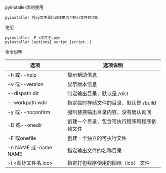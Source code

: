 pyinstaller库的使用

```shell
pyinstaller 将py文件源代码转换为可执行文件的功能
```

使用

```shell
pyinstaller -F <文件名.py>
pyinstaller [options] script [script..]
```

命令说明

| 选项                 | 选项说明                                   |
| -------------------- | ------------------------------------------ |
| -h 或--help          | 显示帮助信息                               |
| -v 或--version       | 显示版本信息                               |
| --dispath dir        | 制定输出目录，默认是./dist                 |
| --workpath wdir      | 指定临时存储文件的目录，默认是./build      |
| -y 或--noconfirm     | 强制替换输出目录内容，没有确认询问         |
| -D 或--onedir        | 创建一个目录，包含可执行程序和程序依赖文件 |
| -F 或onefile         | 创建一个独立的可执行文件                   |
| -n NAME 或-name NAME | 指定输出文件的名称目录                     |
| -i  <图标文件名.ico> | 指定打包程序使用的图标（ico） 文件         |